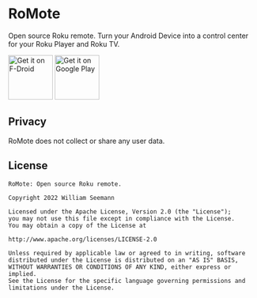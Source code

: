 # RoMote
Open source Roku remote. Turn your Android Device into a control center for your Roku Player and Roku TV.

<a href="https://f-droid.org/packages/wseemann.media.romote" target="_blank">
<img src="https://f-droid.org/badge/get-it-on.png" alt="Get it on F-Droid" height="90"/></a>
<a href="https://play.google.com/store/apps/details?id=wseemann.media.romote" target="_blank">
<img src="https://play.google.com/intl/en_us/badges/images/generic/en-play-badge.png" alt="Get it on Google Play" height="90"/></a>

Privacy
-------

RoMote does not collect or share any user data.


License
-------

```
RoMote: Open source Roku remote.

Copyright 2022 William Seemann

Licensed under the Apache License, Version 2.0 (the "License");
you may not use this file except in compliance with the License.
You may obtain a copy of the License at

http://www.apache.org/licenses/LICENSE-2.0

Unless required by applicable law or agreed to in writing, software
distributed under the License is distributed on an "AS IS" BASIS,
WITHOUT WARRANTIES OR CONDITIONS OF ANY KIND, either express or implied.
See the License for the specific language governing permissions and
limitations under the License.
